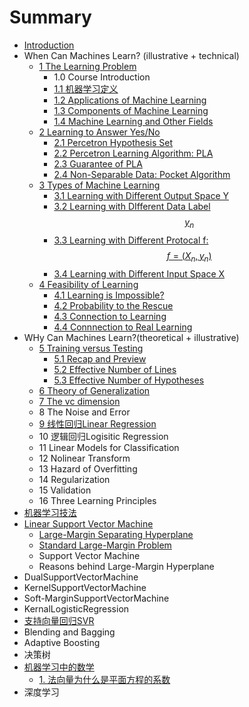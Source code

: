 # Summary

* [Introduction](Introduction.md)
* When Can Machines Learn? (illustrative + technical)
    *  [1 The Learning Problem](chapter1.md)
        * 1.0 Course Introduction
        * [1.1 机器学习定义](机器学习定义.md)
        * [1.2 Applications of Machine Learning](12-applications-of-machine-learning.md)
        * [1.3 Components of Machine Learning](13-components-of-machine-learning.md)
        * [1.4 Machine Learning and Other Fields](机器学习与其他领域的关系.md)
    * [2 Learning to Answer Yes\/No](第2章-learning-to-answer-yesno.md)
        * [2.1 Percetron Hypothesis Set](21-percetron-hypothesisi-set.md)
        * [2.2 Percetron Learning Algorithm: PLA](22-percetron-learning-algorithm.md)
        * [2.3 Guarantee of PLA](23-guarantee-of-pla.md)
        * [2.4 Non-Separable Data: Pocket Algorithm](24-non-separable-data.md)
    * [3 Types of Machine Learning](di-3-zhang-ji-qi-xue-xi-fen-lei.md)
        * [3.1 Learning with Different Output Space Y](di-3-zhang-ji-qi-xue-xi-fen-lei/31-learning-with-different-output-space-y.md)
        * [3.2 Learning with DIfferent Data Label $$y_n$$](di-3-zhang-ji-qi-xue-xi-fen-lei/32-learning-with-different-data-label.md)
        * [3.3 Learning with Different Protocal f: $$f =(X_n,y_n)$$](di-3-zhang-ji-qi-xue-xi-fen-lei/33-learning-with-different-protocal-f.md)
        * [3.4 Learning with Different Input Space X](di-3-zhang-ji-qi-xue-xi-fen-lei/34-learning-with-different-input-space-x.md)
    * [4 Feasibility of Learning](di-4-zhang-feasibility-of-learning.md)
        * [4.1 Learning is Impossible?](di-4-zhang-feasibility-of-learning/41-learning-is-impossible.md)
        * [4.2 Probability to the Rescue](di-4-zhang-feasibility-of-learning/4.md)
        * [4.3 Connection to Learning](di-4-zhang-feasibility-of-learning/43-connection-to-learning.md)
        * [4.4 Connnection to Real Learning](di-4-zhang-feasibility-of-learning/44-connnection-to-real-learning.md)
* WHy Can Machines Learn?(theoretical + illustrative)
    * [5 Training versus Testing](di-5-zhang-training-versus-testing.md)
        * [5.1 Recap and Preview](di-5-zhang-training-versus-testing/51-recap-and-preview.md)
        * [5.2 Effective Number of Lines](di-5-zhang-training-versus-testing/52-effective-number-of-lines.md)
        * [5.3 Effective Number of Hypotheses](di-5-zhang-training-versus-testing/53-effective-number-of-hypotheses.md)
    * [6 Theory of Generalization](theory-of-generalization.md)
    * [7 The vc dimension](di-7-zhang-the-vc-dimension.md)
    * 8 The Noise and Error
    * [9 线性回归Linear Regression](di-9-zhang-xian-xing-hui-gui.md)
    * 10 逻辑回归Logisitic Regression
    * 11 Linear Models for Classification
    * 12 Nolinear Transform
    * 13 Hazard of Overfitting
    * 14 Regularization
    * 15 Validation
    * 16 Three Learning Principles
* [机器学习技法](ji-qi-xue-xi-ji-fa.md)
* [Linear Support Vector Machine](支持向量机svm.md)
  * [Large-Margin Separating Hyperplane](支持向量机svm/large-margin-separating-hyperplane.md)
  * [Standard Large-Margin Problem](支持向量机svm/standard-large-margin-problem.md)
  * Support Vector Machine
  * Reasons behind Large-Margin Hyperplane
* DualSupportVectorMachine
* KernelSupportVectorMachine
* Soft-MarginSupportVectorMachine
* KernalLogisticRegression
* [支持向量回归SVR](zhi-chi-xiang-liang-hui-gui-svr.md)
* Blending and Bagging
* Adaptive Boosting
* 决策树
* [机器学习中的数学](机器学习中的数学.md)
  * [1. 法向量为什么是平面方程的系数](法向量为什么是平面方程的系数.md)
* 深度学习

